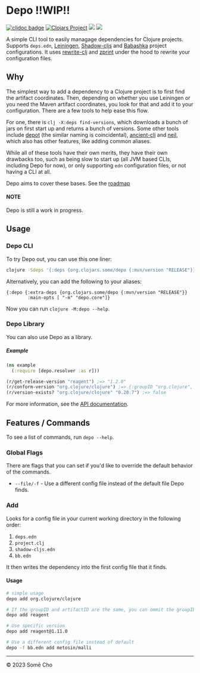 # Depo ‼WIP‼
[![cljdoc badge](https://cljdoc.org/badge/org.clojars.some/depo)](https://cljdoc.org/d/org.clojars.some/depo)
[![Clojars Project](https://img.shields.io/clojars/v/org.clojars.some/depo.svg)](https://clojars.org/org.clojars.some/depo)
![](https://github.com/somecho/depo/actions/workflows/deploy.yml/badge.svg)
![](https://github.com/somecho/depo/actions/workflows/tests.yml/badge.svg)

A simple CLI tool to easily managage dependencies for Clojure projects. Supports `deps.edn`, [Leiningen](https://codeberg.org/leiningen/leiningen), [Shadow-cljs](https://github.com/thheller/shadow-cljs) and [Babashka](https://github.com/babashka/babashka) project configurations. It uses [rewrite-clj](https://github.com/clj-commons/rewrite-clj) and [zprint](https://github.com/kkinnear/zprint) under the hood to rewrite your  configuration files.

## Why
The simplest way to add a dependency to a Clojure project is to first find the artifact coordinates. Then, depending on whether you use Leiningen or you need the Maven artifact coordinates, you look for that and add it to your configuration. There are a few tools to help ease this flow. 

For one, there is `clj -X:deps find-versions`, which downloads a bunch of jars on first start up and returns a bunch of versions. Some other tools include [depot](https://github.com/Olical/depot) (the similar naming is coincidental), [ancient-clj](https://github.com/xsc/ancient-clj) and [neil](https://github.com/babashka/neil), which also has other features, like adding common aliases. 

While all of these tools have their own merits, they have their own drawbacks too, such as being slow to start up (all JVM based CLIs, including Depo for now), or only supporting `edn` configuration files, or not having a CLI at all. 

Depo aims to cover these bases. See the [roadmap](https://github.com/somecho/depo/issues/1)

#### NOTE
Depo is still a work in progress.

## Usage
### Depo CLI 
To try Depo out, you can use this one liner:
```bash
clojure -Sdeps '{:deps {org.clojars.some/depo {:mvn/version "RELEASE"}}}' -M -m depo.core --help
```
Alternatively, you can add the following to your aliases:
```edn
{:depo {:extra-deps {org.clojars.some/depo {:mvn/version "RELEASE"}}
        :main-opts [ "-m" "depo.core"]}
```
Now you can run `clojure -M:depo --help`.
### Depo Library
You can also use Depo as a library.

##### Example 
```clj
(ns example
  (:require [depo.resolver :as r]))

(r/get-release-version "reagent") ;=> "1.2.0"
(r/conform-version "org.clojure/clojure") ;=> {:groupID "org.clojure", :artifactID "clojure", :version "1.5.0-alpha3"}
(r/version-exists? "org.clojure/clojure" "0.20.7") ;=> false
```
For more information, see the [API documentation](https://cljdoc.org/d/org.clojars.some/depo/0.0.12).

## Features / Commands
To see a list of commands, run `depo --help`. 
### Global Flags
There are flags that you can set if you'd like to override the default behavior of the commands.

- `--file/-f` - Use a different config file instead of the default file Depo finds.

### Add
Looks for a config file in your current working directory in the following order:
1. `deps.edn`
2. `project.clj`
3. `shadow-cljs.edn`
4. `bb.edn`

It then writes the dependency into the first config file that it finds. 

#### Usage
```bash
# simple usage
depo add org.clojure/clojure

# If the groupID and artifactID are the same, you can ommit the groupID
depo add reagent

# Use specific version
depo add reagent@1.11.0

# Use a different config file instead of default
depo -f bb.edn add metosin/malli
```

---

© 2023 Somē Cho
